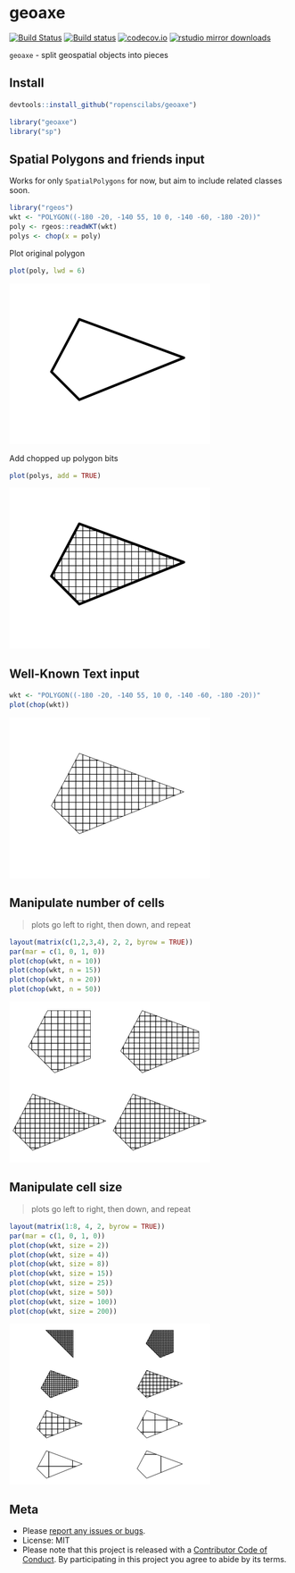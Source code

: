 geoaxe
======



[![Build Status](https://travis-ci.org/ropenscilabs/geoaxe.svg)](https://travis-ci.org/ropenscilabs/geoaxe)
[![Build status](https://ci.appveyor.com/api/projects/status/48we73qe8ucf8tst?svg=true)](https://ci.appveyor.com/project/sckott/geoaxe)
[![codecov.io](https://codecov.io/github/ropenscilabs/geoaxe/coverage.svg?branch=master)](https://codecov.io/github/ropenscilabs/geoaxe?branch=master)
[![rstudio mirror downloads](http://cranlogs.r-pkg.org/badges/geoaxe)](https://github.com/metacran/cranlogs.app)

`geoaxe` - split geospatial objects into pieces

## Install


```r
devtools::install_github("ropenscilabs/geoaxe")
```


```r
library("geoaxe")
library("sp")
```

## Spatial Polygons and friends input

Works for only `SpatialPolygons` for now, but aim to include related classes soon.


```r
library("rgeos")
wkt <- "POLYGON((-180 -20, -140 55, 10 0, -140 -60, -180 -20))"
poly <- rgeos::readWKT(wkt)
polys <- chop(x = poly)
```

Plot original polygon


```r
plot(poly, lwd = 6)
```

![plot of chunk unnamed-chunk-5](inst/img/unnamed-chunk-5-1.png)

Add chopped up polygon bits


```r
plot(polys, add = TRUE)
```

![plot of chunk unnamed-chunk-6](inst/img/unnamed-chunk-6-1.png)



## Well-Known Text input


```r
wkt <- "POLYGON((-180 -20, -140 55, 10 0, -140 -60, -180 -20))"
plot(chop(wkt))
```

![plot of chunk unnamed-chunk-8](inst/img/unnamed-chunk-8-1.png)



## Manipulate number of cells

> plots go left to right, then down, and repeat


```r
layout(matrix(c(1,2,3,4), 2, 2, byrow = TRUE))
par(mar = c(1, 0, 1, 0))
plot(chop(wkt, n = 10))
plot(chop(wkt, n = 15))
plot(chop(wkt, n = 20))
plot(chop(wkt, n = 50))
```

![plot of chunk unnamed-chunk-10](inst/img/unnamed-chunk-10-1.png)



## Manipulate cell size

> plots go left to right, then down, and repeat


```r
layout(matrix(1:8, 4, 2, byrow = TRUE))
par(mar = c(1, 0, 1, 0))
plot(chop(wkt, size = 2))
plot(chop(wkt, size = 4))
plot(chop(wkt, size = 8))
plot(chop(wkt, size = 15))
plot(chop(wkt, size = 25))
plot(chop(wkt, size = 50))
plot(chop(wkt, size = 100))
plot(chop(wkt, size = 200))
```

![plot of chunk unnamed-chunk-12](inst/img/unnamed-chunk-12-1.png)



## Meta

* Please [report any issues or bugs](https://github.com/ropenscilabs/geoaxe/issues).
* License: MIT
* Please note that this project is released with a [Contributor Code of Conduct](CONDUCT.md). By participating in this project you agree to abide by its terms.
